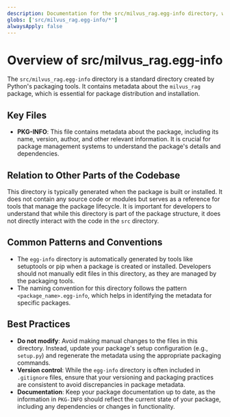 ```yaml
---
description: Documentation for the src/milvus_rag.egg-info directory, which contains metadata for the milvus_rag package.
globs: ['src/milvus_rag.egg-info/*']
alwaysApply: false
---
```


# Overview of src/milvus_rag.egg-info

The `src/milvus_rag.egg-info` directory is a standard directory created by Python's packaging tools. It contains metadata about the `milvus_rag` package, which is essential for package distribution and installation.

## Key Files

- **PKG-INFO**: This file contains metadata about the package, including its name, version, author, and other relevant information. It is crucial for package management systems to understand the package's details and dependencies.

## Relation to Other Parts of the Codebase

This directory is typically generated when the package is built or installed. It does not contain any source code or modules but serves as a reference for tools that manage the package lifecycle. It is important for developers to understand that while this directory is part of the package structure, it does not directly interact with the code in the `src` directory.

## Common Patterns and Conventions

- The `egg-info` directory is automatically generated by tools like setuptools or pip when a package is created or installed. Developers should not manually edit files in this directory, as they are managed by the packaging tools.
- The naming convention for this directory follows the pattern `<package_name>.egg-info`, which helps in identifying the metadata for specific packages.

## Best Practices

- **Do not modify**: Avoid making manual changes to the files in this directory. Instead, update your package's setup configuration (e.g., `setup.py`) and regenerate the metadata using the appropriate packaging commands.
- **Version control**: While the `egg-info` directory is often included in `.gitignore` files, ensure that your versioning and packaging practices are consistent to avoid discrepancies in package metadata.
- **Documentation**: Keep your package documentation up to date, as the information in `PKG-INFO` should reflect the current state of your package, including any dependencies or changes in functionality.